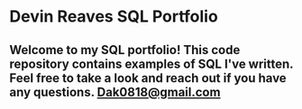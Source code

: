 # Devin Reaves SQL Portfolio

## Welcome to my SQL portfolio! This code repository contains examples of SQL I've written. Feel free to take a look and reach out if you have any questions. Dak0818@gmail.com
